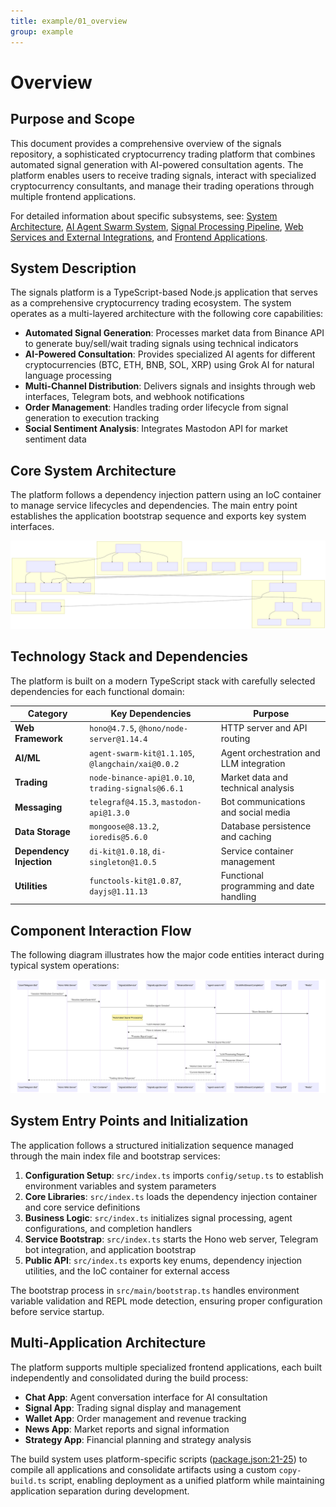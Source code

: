 ```yaml
---
title: example/01_overview
group: example
---
```


# Overview

## Purpose and Scope

This document provides a comprehensive overview of the signals repository, a sophisticated cryptocurrency trading platform that combines automated signal generation with AI-powered consultation agents. The platform enables users to receive trading signals, interact with specialized cryptocurrency consultants, and manage their trading operations through multiple frontend applications.

For detailed information about specific subsystems, see: [System Architecture](./02_System_Architecture.md), [AI Agent Swarm System](./05_AI_Agent_Swarm_System.md), [Signal Processing Pipeline](./09_Signal_Processing_Pipeline.md), [Web Services and External Integrations](./14_Web_Services_and_External_Integrations.md), and [Frontend Applications](./18_Frontend_Applications.md).

## System Description

The signals platform is a TypeScript-based Node.js application that serves as a comprehensive cryptocurrency trading ecosystem. The system operates as a multi-layered architecture with the following core capabilities:

- **Automated Signal Generation**: Processes market data from Binance API to generate buy/sell/wait trading signals using technical indicators
- **AI-Powered Consultation**: Provides specialized AI agents for different cryptocurrencies (BTC, ETH, BNB, SOL, XRP) using Grok AI for natural language processing
- **Multi-Channel Distribution**: Delivers signals and insights through web interfaces, Telegram bots, and webhook notifications
- **Order Management**: Handles trading order lifecycle from signal generation to execution tracking
- **Social Sentiment Analysis**: Integrates Mastodon API for market sentiment data

## Core System Architecture

The platform follows a dependency injection pattern using an IoC container to manage service lifecycles and dependencies. The main entry point establishes the application bootstrap sequence and exports key system interfaces.

![Mermaid Diagram](./diagrams\1_Overview_0.svg)

## Technology Stack and Dependencies

The platform is built on a modern TypeScript stack with carefully selected dependencies for each functional domain:

| Category | Key Dependencies | Purpose |
|----------|------------------|---------|
| **Web Framework** | `hono@4.7.5`, `@hono/node-server@1.14.4` | HTTP server and API routing |
| **AI/ML** | `agent-swarm-kit@1.1.105`, `@langchain/xai@0.0.2` | Agent orchestration and LLM integration |
| **Trading** | `node-binance-api@1.0.10`, `trading-signals@6.6.1` | Market data and technical analysis |
| **Messaging** | `telegraf@4.15.3`, `mastodon-api@1.3.0` | Bot communications and social media |
| **Data Storage** | `mongoose@8.13.2`, `ioredis@5.6.0` | Database persistence and caching |
| **Dependency Injection** | `di-kit@1.0.18`, `di-singleton@1.0.5` | Service container management |
| **Utilities** | `functools-kit@1.0.87`, `dayjs@1.11.13` | Functional programming and date handling |

## Component Interaction Flow

The following diagram illustrates how the major code entities interact during typical system operations:

![Mermaid Diagram](./diagrams\1_Overview_1.svg)

## System Entry Points and Initialization

The application follows a structured initialization sequence managed through the main index file and bootstrap services:

1. **Configuration Setup**: `src/index.ts` imports `config/setup.ts` to establish environment variables and system parameters
2. **Core Libraries**: `src/index.ts` loads the dependency injection container and core service definitions
3. **Business Logic**: `src/index.ts` initializes signal processing, agent configurations, and completion handlers  
4. **Service Bootstrap**: `src/index.ts` starts the Hono web server, Telegram bot integration, and application bootstrap
5. **Public API**: `src/index.ts` exports key enums, dependency injection utilities, and the IoC container for external access

The bootstrap process in `src/main/bootstrap.ts` handles environment variable validation and REPL mode detection, ensuring proper configuration before service startup.

## Multi-Application Architecture

The platform supports multiple specialized frontend applications, each built independently and consolidated during the build process:

- **Chat App**: Agent conversation interface for AI consultation
- **Signal App**: Trading signal display and management  
- **Wallet App**: Order management and revenue tracking
- **News App**: Market reports and signal information
- **Strategy App**: Financial planning and strategy analysis

The build system uses platform-specific scripts ([package.json:21-25]()) to compile all applications and consolidate artifacts using a custom `copy-build.ts` script, enabling deployment as a unified platform while maintaining application separation during development.

